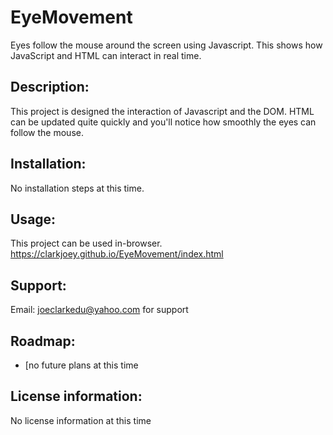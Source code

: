 # EyeMovement
Eyes follow the mouse around the screen using Javascript. This shows how JavaScript and HTML can interact in real time.

## Description: 
This project is designed the interaction of Javascript and the DOM. HTML can be updated quite quickly and you'll notice how smoothly the eyes can follow the mouse. 

## Installation: 
No installation steps at this time.

## Usage: 
This project can be used in-browser. https://clarkjoey.github.io/EyeMovement/index.html

## Support: 
Email: joeclarkedu@yahoo.com for support

## Roadmap: 
* [no future plans at this time

## License information: 
No license information at this time
